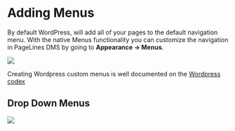 # Adding Menus #

By default WordPress, will add all of your pages to the default navigation menu. With the native Menus functionality you can customize the navigation in PageLines DMS by going to **Appearance &rarr; Menus**.

![](https://raw.github.com/pagelines/Docs/master/gh-pages-template/public/img/custom-menus.png)

Creating Wordpress custom menus is well documented on the [Wordpress codex](http://codex.wordpress.org/Appearance_Menus_SubPanel)

## Drop Down Menus ##

![](https://raw.github.com/pagelines/Docs/master/gh-pages-template/public/img/child-menu.gif)